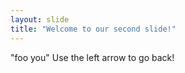 ```yaml
---
layout: slide
title: "Welcome to our second slide!"
---
```

"foo you"
Use the left arrow to go back!
